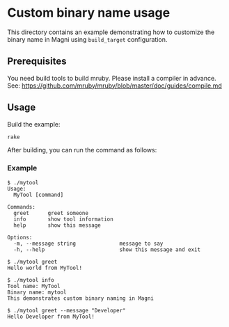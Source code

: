 # Custom binary name usage

This directory contains an example demonstrating how to customize the binary name in Magni using `build_target` configuration.

## Prerequisites

You need build tools to build mruby. Please install a compiler in advance.
See: https://github.com/mruby/mruby/blob/master/doc/guides/compile.md

## Usage

Build the example:

```sh
rake
```

After building, you can run the command as follows:

### Example

```
$ ./mytool
Usage:
  MyTool [command]

Commands:
  greet      greet someone
  info       show tool information
  help       show this message

Options:
  -m, --message string              message to say
  -h, --help                        show this message and exit

$ ./mytool greet
Hello world from MyTool!

$ ./mytool info
Tool name: MyTool
Binary name: mytool
This demonstrates custom binary naming in Magni

$ ./mytool greet --message "Developer"
Hello Developer from MyTool!
```
